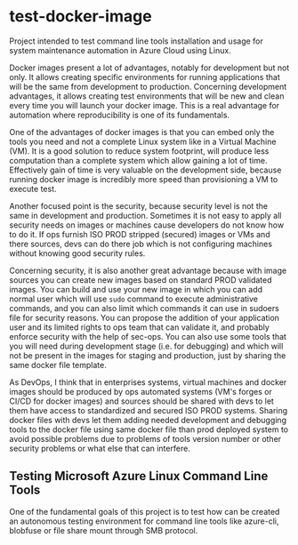 # test-docker-image
Project intended to test command line tools installation and usage for system maintenance automation in Azure Cloud using Linux.

Docker images present a lot of advantages, notably for development but not only. 
It allows creating specific environments for running applications that will be the same from development to production.
Concerning development advantages, it allows creating test environments that will be new and clean every time you will launch your docker image. 
This is a real advantage for automation where reproducibility is one of its fundamentals.

One of the advantages of docker images is that you can embed only the tools you need and not a complete Linux system like in a Virtual Machine (VM). 
It is a good solution to reduce system footprint, will produce less computation than a complete system which allow gaining a lot of time.
Effectively gain of time is very valuable on the development side, because running docker image is incredibly more speed than provisioning a VM to execute test.

Another focused point is the security, because security level is not the same in development and production.
Sometimes it is not easy to apply all security needs on images or machines cause developers do not know how to do it. 
If ops furnish ISO PROD stripped (secured) images or VMs and there sources, devs can do there job which is not configuring machines without knowing good security rules.   

Concerning security, it is also another great advantage because with image sources you can create new images based on standard PROD validated images. 
You can build and use your new image in which you can add normal user which will use `sudo` command to execute administrative commands, and you can also limit which commands it can use in sudoers file for security reasons.
You can propose the addition of your application user and its limited rights to ops team that can validate it, and probably enforce security with the help of sec-ops.
You can also use some tools that you will need during development stage (i.e. for debugging) and which will not be present in the images for staging and production, just by sharing the same docker file template. 

As DevOps, I think that in enterprises systems, virtual machines and docker images should be produced by ops automated systems (VM's forges or CI/CD for docker images) and sources should be shared with devs to let them have access to standardized and secured ISO PROD systems.
Sharing docker files with devs let them adding needed development and debugging tools to the docker file using same docker file than prod deployed system to avoid possible problems due to problems of tools version number or other security problems or what else that can interfere.

## Testing Microsoft Azure Linux Command Line Tools
One of the fundamental goals of this project is to test how can be created an autonomous testing environment for command line tools like azure-cli, blobfuse or file share mount through SMB protocol.

